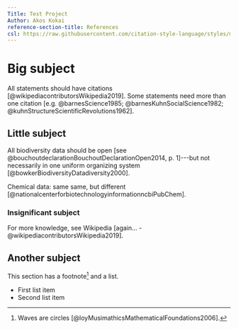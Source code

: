 ```yaml
---
Title: Test Project  
Author: Akos Kokai  
reference-section-title: References  
csl: https://raw.githubusercontent.com/citation-style-language/styles/master/apa.csl
---
```


# Big subject #

All statements should have citations [@wikipediacontributorsWikipedia2019]. Some statements need more than one citation [e.g. @barnesScience1985; @barnesKuhnSocialScience1982; @kuhnStructureScientificRevolutions1962].

## Little subject ##

All biodiversity data should be open [see @bouchoutdeclarationBouchoutDeclarationOpen2014, p. 1]---but not necessarily in one uniform organizing system [@bowkerBiodiversityDatadiversity2000].

Chemical data: same same, but different [@nationalcenterforbiotechnologyinformationncbiPubChem].

### Insignificant subject ###

For more knowledge, see Wikipedia [again... -@wikipediacontributorsWikipedia2019].

## Another subject ##

This section has a footnote[^fn1] and a list.

* First list item
* Second list item


[^fn1]: Waves are circles [@loyMusimathicsMathematicalFoundations2006].